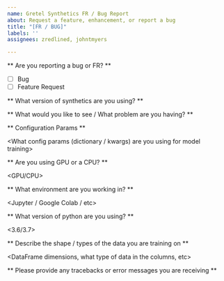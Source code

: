 ```yaml
---
name: Gretel Synthetics FR / Bug Report
about: Request a feature, enhancement, or report a bug
title: "[FR / BUG]"
labels: ''
assignees: zredlined, johntmyers

---
```


** Are you reporting a bug or FR? **
 - [ ] Bug
 - [ ] Feature Request

** What version of synthetics are you using? **

<version number here>

** What would you like to see / What problem are you having? **

<describe the FR or bug you are encountering>

** Configuration Params **

<What config params (dictionary / kwargs) are you using for model training>

** Are you using GPU or a CPU? **

<GPU/CPU>

** What environment are you working in? **

<Jupyter / Google Colab / etc>

** What version of python are you using? **

<3.6/3.7>

** Describe the shape / types of the data you are training on **

<DataFrame dimensions, what type of data in the columns, etc>

** Please provide any tracebacks or error messages you are receiving **
